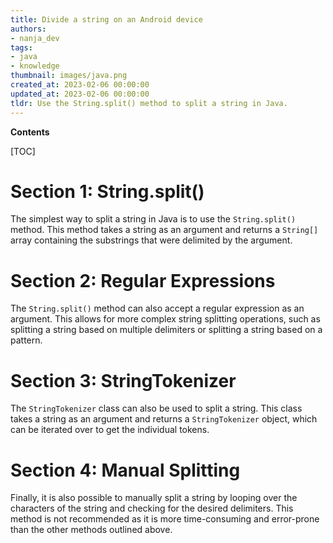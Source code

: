 ```yaml
---
title: Divide a string on an Android device
authors:
- nanja_dev
tags:
- java
- knowledge
thumbnail: images/java.png
created_at: 2023-02-06 00:00:00
updated_at: 2023-02-06 00:00:00
tldr: Use the String.split() method to split a string in Java.
---
```


**Contents**

[TOC]

# Section 1: String.split()
The simplest way to split a string in Java is to use the `String.split()` method. This method takes a string as an argument and returns a `String[]` array containing the substrings that were delimited by the argument.

# Section 2: Regular Expressions
The `String.split()` method can also accept a regular expression as an argument. This allows for more complex string splitting operations, such as splitting a string based on multiple delimiters or splitting a string based on a pattern.

# Section 3: StringTokenizer
The `StringTokenizer` class can also be used to split a string. This class takes a string as an argument and returns a `StringTokenizer` object, which can be iterated over to get the individual tokens.

# Section 4: Manual Splitting
Finally, it is also possible to manually split a string by looping over the characters of the string and checking for the desired delimiters. This method is not recommended as it is more time-consuming and error-prone than the other methods outlined above.
